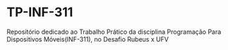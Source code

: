 # TP-INF-311
Repositório dedicado ao Trabalho Prático da disciplina Programação Para Dispositivos Móveis(INF-311), no Desafio Rubeus x UFV
